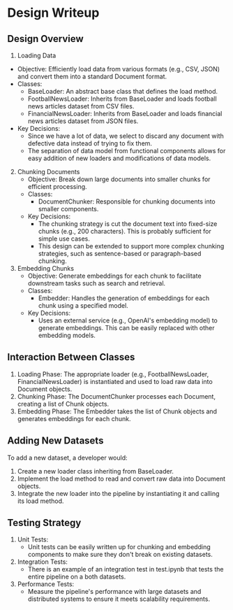 # Design Writeup
## Design Overview
1.	Loading Data
- Objective: Efficiently load data from various formats (e.g., CSV, JSON) and convert them into a standard Document format.
- Classes:
    - BaseLoader: An abstract base class that defines the load method.
    - FootballNewsLoader: Inherits from BaseLoader and loads football news articles dataset from CSV files.
    - FinancialNewsLoader: Inherits from BaseLoader and loads financial news articles dataset from JSON files.
- Key Decisions:
    - Since we have a lot of data, we select to discard any document with defective data instead of trying to fix them.
    - The separation of data model from functional components allows for easy addition of new loaders and modifications of data models.
2.	Chunking Documents
    - Objective: Break down large documents into smaller chunks for efficient processing.
    - Classes:
        - DocumentChunker: Responsible for chunking documents into smaller components.
    - Key Decisions:
        - The chunking strategy is cut the document text into fixed-size chunks (e.g., 200 characters). This is probably sufficient for simple use cases. 
        - This design can be extended to support more complex chunking strategies, such as sentence-based or paragraph-based chunking. 
3.	Embedding Chunks
    - Objective: Generate embeddings for each chunk to facilitate downstream tasks such as search and retrieval.
    - Classes:
        - Embedder: Handles the generation of embeddings for each chunk using a specified model.
    - Key Decisions:
        - Uses an external service (e.g., OpenAI's embedding model) to generate embeddings. This can be easily replaced with other embedding models.
## Interaction Between Classes
1.	Loading Phase: The appropriate loader (e.g., FootballNewsLoader, FinancialNewsLoader) is instantiated and used to load raw data into Document objects.
2.	Chunking Phase: The DocumentChunker processes each Document, creating a list of Chunk objects.
3.	Embedding Phase: The Embedder takes the list of Chunk objects and generates embeddings for each chunk.
## Adding New Datasets
To add a new dataset, a developer would:
1.	Create a new loader class inheriting from BaseLoader.
2.	Implement the load method to read and convert raw data into Document objects.
3.	Integrate the new loader into the pipeline by instantiating it and calling its load method.
## Testing Strategy
1.	Unit Tests:
    - Unit tests can be easily written up for chunking and embedding components to make sure they don't break on existing datasets.
2.	Integration Tests:
    - There is an example of an integration test in test.ipynb that tests the entire pipeline on a both datasets.
3.	Performance Tests:
    - Measure the pipeline's performance with large datasets and distributed systems to ensure it meets scalability requirements.
